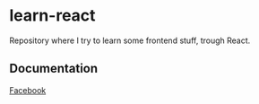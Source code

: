 # learn-react
Repository where I try to learn some frontend stuff, trough React.

## Documentation

[Facebook](https://facebook.github.io/react/docs/installation.html)
